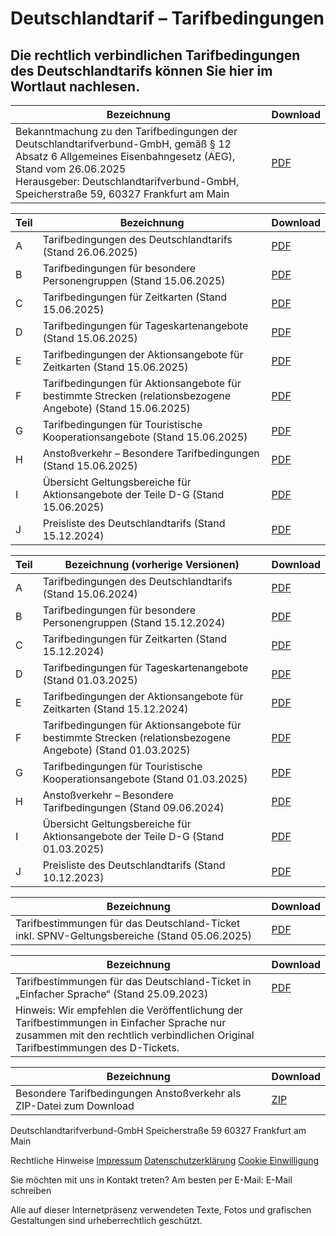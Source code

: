 Deutschlandtarif – Tarifbedingungen
==========

Die rechtlich verbindlichen Tarifbedingungen des Deutschlandtarifs können Sie hier im Wortlaut nachlesen.
----------

|                                                                                                                  Bezeichnung                                                                                                                   |                                                     Download                                                     |
|------------------------------------------------------------------------------------------------------------------------------------------------------------------------------------------------------------------------------------------------|------------------------------------------------------------------------------------------------------------------|
|Bekanntmachung zu den Tarifbedingungen der Deutschlandtarifverbund-GmbH, gemäß § 12 Absatz 6 Allgemeines Eisenbahngesetz (AEG), Stand vom 26.06.2025  <br/>Herausgeber: Deutschlandtarifverbund-GmbH, Speicherstraße 59, 60327 Frankfurt am Main|[PDF](https://www.deutschlandtarifverbund.de/wp-content/uploads/2025/06/20250625_TBDT_Tarifbekanntmachung_v23.pdf)|

|Teil|                                                Bezeichnung                                                |                                                             Download                                                              |
|----|-----------------------------------------------------------------------------------------------------------|-----------------------------------------------------------------------------------------------------------------------------------|
| A  |                         Tarifbedingungen des Deutschlandtarifs (Stand 26.06.2025)                         |      [PDF](https://www.deutschlandtarifverbund.de/wp-content/uploads/2025/06/20250625_A_1_TB-DTV-Grundsaetze_26Jun2025.pdf)       |
| B  |                     Tarifbedingungen für besondere Personengruppen (Stand 15.06.2025)                     |[PDF](https://www.deutschlandtarifverbund.de/wp-content/uploads/2025/06/20250604_B_2_TB-DT-Tarifbeding_bes_Persgruppen_Jun2025.pdf)|
| C  |                            Tarifbedingungen für Zeitkarten (Stand 15.06.2025)                             |        [PDF](https://www.deutschlandtarifverbund.de/wp-content/uploads/2025/06/20250605_C_3_TB-DT-Zeitkarten_Jun2025.pdf)         |
| D  |                        Tarifbedingungen für Tageskartenangebote (Stand 15.06.2025)                        |  [PDF](https://www.deutschlandtarifverbund.de/wp-content/uploads/2025/06/20250605_D_6_TB-DT-Aktionsang_Tageskarten_Jun2025.pdf)   |
| E  |                  Tarifbedingungen der Aktionsangebote für Zeitkarten (Stand 15.06.2025)                   |   [PDF](https://www.deutschlandtarifverbund.de/wp-content/uploads/2025/06/20250604_E_7_TB-DT-Aktionsang_Zeitkarten_Jun2025.pdf)   |
| F  |Tarifbedingungen für Aktionsangebote für bestimmte Strecken (relationsbezogene Angebote) (Stand 15.06.2025)|  [PDF](https://www.deutschlandtarifverbund.de/wp-content/uploads/2025/06/20250605_F_5_TB-DT-Aktionsang_rel.bez_Ang_Jun2025.pdf)   |
| G  |                 Tarifbedingungen für Touristische Kooperationsangebote (Stand 15.06.2025)                 |      [PDF](https://www.deutschlandtarifverbund.de/wp-content/uploads/2025/06/20250604_G_TB-DT-Tourist_Koopangeb_Jun2025.pdf)      |
| H  |                       Anstoßverkehr – Besondere Tarifbedingungen (Stand 15.06.2025)                       |      [PDF](https://www.deutschlandtarifverbund.de/wp-content/uploads/2025/06/20250604_H_8_TB-DT-Befbed-Anstoss_Jun2025.pdf)       |
| I  |              Übersicht Geltungsbereiche für Aktionsangebote der Teile D-G (Stand 15.06.2025)              |[PDF](https://www.deutschlandtarifverbund.de/wp-content/uploads/2025/06/20250604_I_9_GB-DT_Geltungsbereiche_Aktionsang_Jun2025.pdf)|
| J  |                            Preisliste des Deutschlandtarifs (Stand 15.12.2024)                            |          [PDF](https://deutschlandtarifverbund.de/wp-content/uploads/2024/12/20241120_J_Preisliste_D-Tarif_Dez.2024.pdf)          |

|Teil|                                     Bezeichnung (vorherige Versionen)                                     |                                                                Download                                                                |
|----|-----------------------------------------------------------------------------------------------------------|----------------------------------------------------------------------------------------------------------------------------------------|
| A  |                         Tarifbedingungen des Deutschlandtarifs (Stand 15.06.2024)                         |          [PDF](https://www.deutschlandtarifverbund.de/wp-content/uploads/2025/06/20250603_A_1_TB-DTV-Grundsaetze_Jun2025.pdf)          |
| B  |                     Tarifbedingungen für besondere Personengruppen (Stand 15.12.2024)                     |    [PDF](https://deutschlandtarifverbund.de/wp-content/uploads/2024/12/20241115_B_2_TB-DT-Tarifbeding_bes_Persgruppen_Dez2024.pdf)     |
| C  |                            Tarifbedingungen für Zeitkarten (Stand 15.12.2024)                             |          [PDF](https://www.deutschlandtarifverbund.de/wp-content/uploads/2024/12/20241115_C_3_TB-DT-Zeitkarten_Dez.2024.pdf)           |
| D  |                        Tarifbedingungen für Tageskartenangebote (Stand 01.03.2025)                        |[PDF](https://www.deutschlandtarifverbund.de/wp-content/uploads/2025/04/20250228_D_6_TB-DT-Aktionsang_Tageskarten_Maer2025_20250430.pdf)|
| E  |                  Tarifbedingungen der Aktionsangebote für Zeitkarten (Stand 15.12.2024)                   |     [PDF](https://www.deutschlandtarifverbund.de/wp-content/uploads/2024/12/20241118_E_7_TB-DT-Aktionsang_Zeitkarten_Dez.2024.pdf)     |
| F  |Tarifbedingungen für Aktionsangebote für bestimmte Strecken (relationsbezogene Angebote) (Stand 01.03.2025)|      [PDF](https://deutschlandtarifverbund.de/wp-content/uploads/2025/02/20250207_F_5_TB-DT-Aktionsang_rel.bez_Ang_Maer2025.pdf)       |
| G  |                 Tarifbedingungen für Touristische Kooperationsangebote (Stand 01.03.2025)                 |  [PDF](https://www.deutschlandtarifverbund.de/wp-content/uploads/2025/05/20250207_G_TB-DT-Tourist_Koopangeb_Maer2025_ber.Mai2025.pdf)  |
| H  |                       Anstoßverkehr – Besondere Tarifbedingungen (Stand 09.06.2024)                       |         [PDF](https://www.deutschlandtarifverbund.de/wp-content/uploads/2024/12/20241205_H_8_TB-DT-Befbed-Anstoss_Dez2024.pdf)         |
| I  |              Übersicht Geltungsbereiche für Aktionsangebote der Teile D-G (Stand 01.03.2025)              |  [PDF](https://www.deutschlandtarifverbund.de/wp-content/uploads/2025/02/20250207_I_9_GB-DT_Geltungsbereiche_Aktionsang_Maer2025.pdf)  |
| J  |                            Preisliste des Deutschlandtarifs (Stand 10.12.2023)                            |          [PDF](https://www.deutschlandtarifverbund.de/wp-content/uploads/2024/12/20241120_J_Preisliste_D-Tarif_Dez.2024.pdf)           |

|                                        Bezeichnung                                        |                                              Download                                              |
|-------------------------------------------------------------------------------------------|----------------------------------------------------------------------------------------------------|
|Tarifbestimmungen für das Deutschland-Ticket inkl. SPNV-Geltungsbereiche (Stand 05.06.2025)|[PDF](https://www.deutschlandtarifverbund.de/wp-content/uploads/2025/06/20250603_TB-DTX_V11_ber.pdf)|

|                                                                                 Bezeichnung                                                                                 |                                                  Download                                                  |
|-----------------------------------------------------------------------------------------------------------------------------------------------------------------------------|------------------------------------------------------------------------------------------------------------|
|                                           Tarifbestimmungen für das Deutschland-Ticket in „Einfacher Sprache“ (Stand 25.09.2023)                                            |[PDF](https://deutschlandtarifverbund.de/wp-content/uploads/2024/08/231025_TB_D-Ticket_Einfache_Sprache.pdf)|
|Hinweis: Wir empfehlen die Veröffentlichung der Tarifbestimmungen in Einfacher Sprache nur zusammen mit den rechtlich verbindlichen Original Tarifbestimmungen des D-Tickets.|                                                                                                            |

|                            Bezeichnung                            |                                              Download                                               |
|-------------------------------------------------------------------|-----------------------------------------------------------------------------------------------------|
|Besondere Tarifbedingungen Anstoßverkehr als ZIP-Datei zum Download|[ZIP](https://www.deutschlandtarifverbund.de/wp-content/uploads/2025/06/Blaetter_Anstoss_2025-06.zip)|

 Deutschlandtarifverbund-GmbH
Speicherstraße 59
60327 Frankfurt am Main

 Rechtliche Hinweise
[Impressum](https://deutschlandtarifverbund.de/impressum)
[Datenschutzerklärung](https://deutschlandtarifverbund.de/datenschutz)
[Cookie Einwilligung](https://deutschlandtarifverbund.de/datenschutz)

 Sie möchten mit uns in Kontakt treten? Am besten per E-Mail:
E-Mail schreiben

[](https://www.linkedin.com/company/67319861)

Alle auf dieser Internetpräsenz verwendeten Texte, Fotos und grafischen Gestaltungen sind urheberrechtlich geschützt.
